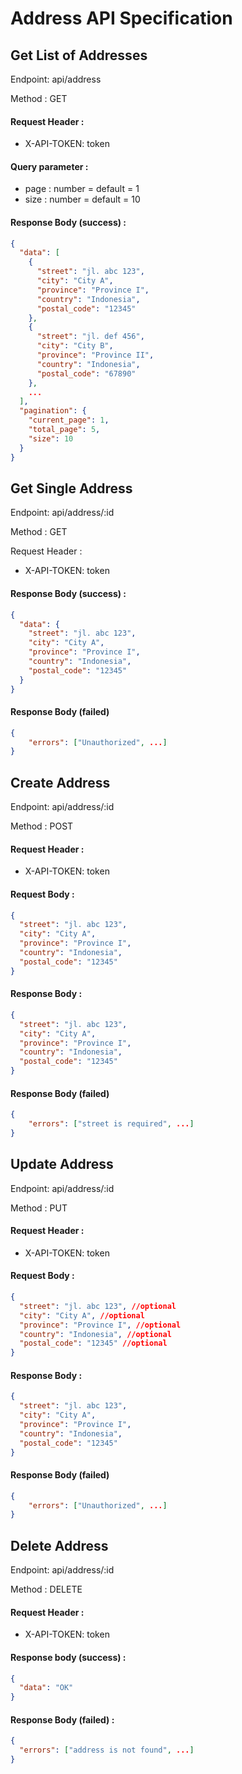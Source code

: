 # Address API Specification

## Get List of Addresses

Endpoint: api/address

Method : GET

#### Request Header :

- X-API-TOKEN: token

#### Query parameter :

- page : number = default = 1
- size : number = default = 10

#### Response Body (success) :

```json
{
  "data": [
    {
      "street": "jl. abc 123",
      "city": "City A",
      "province": "Province I",
      "country": "Indonesia",
      "postal_code": "12345"
    },
    {
      "street": "jl. def 456",
      "city": "City B",
      "province": "Province II",
      "country": "Indonesia",
      "postal_code": "67890"
    },
    ...
  ],
  "pagination": {
    "current_page": 1,
    "total_page": 5,
    "size": 10
  }
}
```

## Get Single Address

Endpoint: api/address/:id

Method : GET

Request Header :

- X-API-TOKEN: token

#### Response Body (success) :

```json
{
  "data": {
    "street": "jl. abc 123",
    "city": "City A",
    "province": "Province I",
    "country": "Indonesia",
    "postal_code": "12345"
  }
}
```

#### Response Body (failed)

```json
{
    "errors": ["Unauthorized", ...]
}
```

## Create Address

Endpoint: api/address/:id

Method : POST

#### Request Header :

- X-API-TOKEN: token

#### Request Body :

```json
{
  "street": "jl. abc 123",
  "city": "City A",
  "province": "Province I",
  "country": "Indonesia",
  "postal_code": "12345"
}
```

#### Response Body :

```json
{
  "street": "jl. abc 123",
  "city": "City A",
  "province": "Province I",
  "country": "Indonesia",
  "postal_code": "12345"
}
```

#### Response Body (failed)

```json
{
    "errors": ["street is required", ...]
}
```

## Update Address

Endpoint: api/address/:id

Method : PUT

#### Request Header :

- X-API-TOKEN: token

#### Request Body :

```json
{
  "street": "jl. abc 123", //optional
  "city": "City A", //optional
  "province": "Province I", //optional
  "country": "Indonesia", //optional
  "postal_code": "12345" //optional
}
```

#### Response Body :

```json
{
  "street": "jl. abc 123",
  "city": "City A",
  "province": "Province I",
  "country": "Indonesia",
  "postal_code": "12345"
}
```

#### Response Body (failed)

```json
{
    "errors": ["Unauthorized", ...]
}
```

## Delete Address

Endpoint: api/address/:id

Method : DELETE

#### Request Header :

- X-API-TOKEN: token

#### Response body (success) :

```json
{
  "data": "OK"
}
```

#### Response Body (failed) :

```json
{
  "errors": ["address is not found", ...]
}
```
